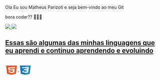 Ola Eu sou Matheus Parizoti e seja bem-vindo ao meu Git

bora codar?? 🚀🚀🍀

<div>
  <a href="https://beacons.ai/MatheusParizoti">
  <img height="180em" src="https://github-readme-stats.vercel.app/api?username=MatheusParizoti&show_icons=true&theme=cobalt">
  <img height="180em" src="https://github-readme-stats.vercel.app/api/top-langs/?username=MatheusParizoti&layout=donut&theme=cobalt">
</div>


## Essas são algumas das minhas linguagens que eu aprendi e continuo aprendendo e evoluindo
<div style="display: inline_block"><br>
  <img align="center" alt="Joao-HTML" height="30" width="40" src="https://raw.githubusercontent.com/devicons/devicon/master/icons/html5/html5-original.svg">
  <img align="center" alt="Joao-CSS" height="30" width="40" src="https://raw.githubusercontent.com/devicons/devicon/master/icons/css3/css3-original.svg">
</div>

<!--
**MatheusParizoti/MatheusParizoti** is a ✨ _special_ ✨ repository because its `README.md` (this file) appears on your GitHub profile.

Here are some ideas to get you started:

- 🔭 I’m currently working on ...
- 🌱 I’m currently learning ...
- 👯 I’m looking to collaborate on ...
- 🤔 I’m looking for help with ...
- 💬 Ask me about ...
- 📫 How to reach me: ...
- 😄 Pronouns: ...
- ⚡ Fun fact: ...
-->
